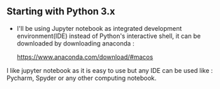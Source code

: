 ## Starting with Python 3.x


 * I'll be using Jupyter notebook as integrated development environment(IDE) instead of Python's interactive shell, it can be downloaded by downloading anaconda :

      https://www.anaconda.com/download/#macos

 I like jupyter notebook as it is easy to use but any IDE can be used like :
 Pycharm, Spyder or any other computing notebook.
